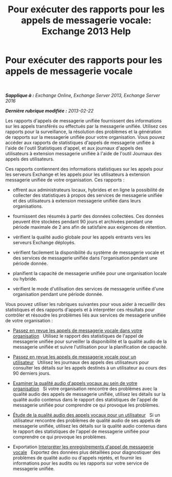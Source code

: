 ﻿---
title: 'Pour exécuter des rapports pour les appels de messagerie vocale: Exchange 2013 Help'
TOCTitle: Pour exécuter des rapports pour les appels de messagerie vocale
ms:assetid: 3a292d85-ce0f-4c15-b8f2-d1fc92965437
ms:mtpsurl: https://technet.microsoft.com/fr-fr/library/JJ659062(v=EXCHG.150)
ms:contentKeyID: 50555382
ms.date: 05/23/2018
mtps_version: v=EXCHG.150
ms.translationtype: MT
---

# Pour exécuter des rapports pour les appels de messagerie vocale

 

_**Sapplique à :** Exchange Online, Exchange Server 2013, Exchange Server 2016_

_**Dernière rubrique modifiée :** 2013-02-22_

Les rapports d'appels de messagerie unifiée fournissent des informations sur les appels transférés ou effectués par la messagerie unifiée. Utilisez ces rapports pour la surveillance, la résolution des problèmes et la génération de rapports sur la messagerie unifiée pour votre organisation. Vous pouvez accéder aux rapports de statistiques d'appels de messagerie unifiée à l'aide de l'outil Statistiques d'appel, et aux journaux d'appels des utilisateurs à extension messagerie unifiée à l'aide de l'outil Journaux des appels des utilisateurs.

Ces rapports contiennent des informations statistiques sur les appels pour les serveurs Exchange et les appels pour les utilisateurs à extension messagerie unifiée de votre organisation. Ces rapports :

  - offrent aux administrateurs locaux, hybrides et en ligne la possibilité de collecter des statistiques à propos des services de messagerie unifiée et des utilisateurs à extension messagerie unifiée dans leurs organisations.

  - fournissent des résumés à partir des données collectées. Ces données peuvent être stockées pendant 90 jours et archivées pendant une période maximale de 2 ans afin de satisfaire aux exigences de rétention.

  - vérifient la qualité audio globale pour les appels entrants vers les serveurs Exchange déployés.

  - vérifient facilement la disponibilité du système de messagerie vocale et des services de messagerie unifiée dans l'organisation pendant une période donnée.

  - planifient la capacité de messagerie unifiée pour une organisation locale ou hybride.

  - vérifient le mode d'utilisation des services de messagerie unifiée d'une organisation pendant une période donnée.

Vous pouvez utiliser les rubriques suivantes pour vous aider à recueillir des statistiques et des rapports d'appels et à interpréter ces résultats pour contrôler et résoudre les problèmes liés aux services de messagerie unifiée de votre organisation :

  - [Passez en revue les appels de messagerie vocale dans votre organisation](review-the-voice-mail-calls-in-your-organization-exchange-2013-help.md)   Utilisez le rapport des statistiques de l'appel de messagerie unifiée pour surveiller la disponibilité et la qualité audio de la messagerie unifiée et suivre l'utilisation pour la planification de capacité.

  - [Passez en revue les appels de messagerie vocale pour un utilisateur](review-the-voice-mail-calls-for-a-user-exchange-2013-help.md)   Utilisez les journaux des appels des utilisateurs pour consulter les détails sur les appels destinés à un utilisateur au cours des 90 derniers jours.

  - [Examiner la qualité audio d'appels vocaux au sein de votre organisation](investigate-the-audio-quality-of-voice-calls-in-your-organization-exchange-2013-help.md)   Si votre organisation rencontre des problèmes avec la qualité audio des appels de messagerie unifiée, utilisez les détails sur la qualité audio contenus dans le rapport des statistiques de l'appel de messagerie unifiée pour comprendre ce qui provoque les problèmes.

  - [Étude de la qualité audio des appels vocaux pour un utilisateur](investigate-the-audio-quality-of-voice-calls-for-a-user-exchange-2013-help.md)   Si un utilisateur rencontre des problèmes de qualité audio de ses appels de messagerie unifiée, utilisez les détails sur la qualité audio contenus dans le rapport des statistiques de l'appel de messagerie unifiée pour comprendre ce qui provoque les problèmes.

  - Exportation [Interpréter les enregistrements d'appel de messagerie vocale](interpret-voice-mail-call-records-exchange-2013-help.md)   Exportez des données plus détaillées pour diagnostiquer des problèmes de qualité audio ou d'appels rejetés, et fournir les informations pour les audits ou les rapports sur votre service de messagerie unifiée.

